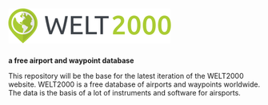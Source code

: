 # ![WELT2000](img/logo2.png)

__a free airport and waypoint database__

This repository will be the base for the latest iteration of the WELT2000 website. WELT2000 is a free database of airports and waypoints worldwide. The data is the basis of a lot of instruments and software for airsports.